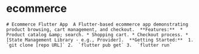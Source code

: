 # ecommerce
``` # Ecommerce Flutter App  A Flutter-based ecommerce app demonstrating product browsing, cart management, and checkout.  **Features:**  * Product catalog &amp; search. * Shopping cart. * Checkout process. * [State Management Library - e.g., Provider].  **Getting Started:**  1.  `git clone [repo URL]` 2.  `flutter pub get` 3.  `flutter run` ```
